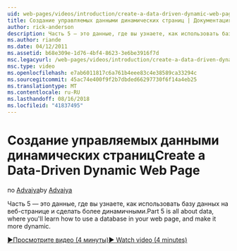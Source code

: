 ```yaml
---
uid: web-pages/videos/introduction/create-a-data-driven-dynamic-web-page
title: Создание управляемых данными динамических страниц | Документация Майкрософт
author: rick-anderson
description: Часть 5 — это данные, где вы узнаете, как использовать базу данных на веб-странице и сделать более динамичными.
ms.author: riande
ms.date: 04/12/2011
ms.assetid: b68e309e-1d76-4bf4-8623-3e6be3916f7d
msc.legacyurl: /web-pages/videos/introduction/create-a-data-driven-dynamic-web-page
msc.type: video
ms.openlocfilehash: e7ab6011817c6a761b4eee83c4e38589ca33294c
ms.sourcegitcommit: 45ac74e400f9f2b7dbded66297730f6f14a4eb25
ms.translationtype: MT
ms.contentlocale: ru-RU
ms.lasthandoff: 08/16/2018
ms.locfileid: "41837495"
---
```

<a name="create-a-data-driven-dynamic-web-page"></a><span data-ttu-id="7ba28-103">Создание управляемых данными динамических страниц</span><span class="sxs-lookup"><span data-stu-id="7ba28-103">Create a Data-Driven Dynamic Web Page</span></span>
====================
<span data-ttu-id="7ba28-104">по [Advaiya](https://twitter.com/Advaiyasolns)</span><span class="sxs-lookup"><span data-stu-id="7ba28-104">by [Advaiya](https://twitter.com/Advaiyasolns)</span></span>

<span data-ttu-id="7ba28-105">Часть 5 — это данные, где вы узнаете, как использовать базу данных на веб-странице и сделать более динамичными.</span><span class="sxs-lookup"><span data-stu-id="7ba28-105">Part 5 is all about data, where you'll learn how to use a database in your web page, and make it more dynamic.</span></span>

[<span data-ttu-id="7ba28-106">&#9654;Просмотрите видео (4 минуты)</span><span class="sxs-lookup"><span data-stu-id="7ba28-106">&#9654; Watch video (4 minutes)</span></span>](https://channel9.msdn.com/Blogs/ASP-NET-Site-Videos/create-a-data-driven-dynamic-web-page)
